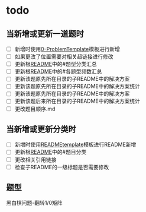 # todo

## 当新增或更新一道题时

+ [ ] 新增时使用[0-ProblemTemplate](0-ProblemTemplate.md)模板进行新增
+ [ ] 如果更改了位置需要对相关超链接进行修改
+ [ ] 更新根[README](README.md)中的#题型分类汇总
+ [ ] 更新根[README](README.md)中的#各题型频数汇总
+ [ ] 更新该题原先所在目录的子README中的解决方案
+ [ ] 更新该题原先所在目录的子README中的解决方案统计
+ [ ] 更新该题原先所在目录的子README中的解决方案
+ [ ] 更新该题后来所在目录的子README中的解决方案统计
+ [ ] 更改题目顺序.md

## 当新增或更新分类时

+ [ ] 新增时使用[READMEtemplate](READMEtemplate.md)模板进行README新增
+ [ ] 更新根[README](README.md)中的#题目分类
+ [ ] 更改相关引用链接
+ [ ] 检查子README的一级标题是否需要修改

## 题型

黑白棋问题-翻转1/0矩阵
